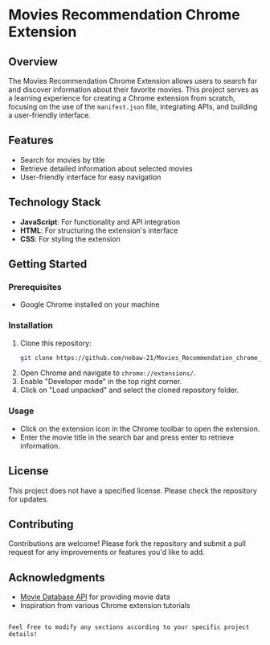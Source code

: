 
# Movies Recommendation Chrome Extension

## Overview
The Movies Recommendation Chrome Extension allows users to search for and discover information about their favorite movies. This project serves as a learning experience for creating a Chrome extension from scratch, focusing on the use of the `manifest.json` file, integrating APIs, and building a user-friendly interface.

## Features
- Search for movies by title
- Retrieve detailed information about selected movies
- User-friendly interface for easy navigation

## Technology Stack
- **JavaScript**: For functionality and API integration
- **HTML**: For structuring the extension's interface
- **CSS**: For styling the extension

## Getting Started

### Prerequisites
- Google Chrome installed on your machine

### Installation
1. Clone this repository:
   ```bash
   git clone https://github.com/nebaw-21/Movies_Recommendation_chrome_extension.git
   ```
2. Open Chrome and navigate to `chrome://extensions/`.
3. Enable "Developer mode" in the top right corner.
4. Click on "Load unpacked" and select the cloned repository folder.

### Usage
- Click on the extension icon in the Chrome toolbar to open the extension.
- Enter the movie title in the search bar and press enter to retrieve information.

## License
This project does not have a specified license. Please check the repository for updates.

## Contributing
Contributions are welcome! Please fork the repository and submit a pull request for any improvements or features you'd like to add.

## Acknowledgments
- [Movie Database API](https://www.themoviedb.org/documentation/api) for providing movie data
- Inspiration from various Chrome extension tutorials
````

Feel free to modify any sections according to your specific project details!